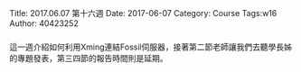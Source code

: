 Title: 2017.06.07 第十六週
Date: 2017-06-07
Category: Course
Tags:w16
Author: 40423252

<h3></h3>
這一週介紹如何利用Xming連結Fossil伺服器，接著第二節老師讓我們去聽學長姊的專題發表，第三四節的報告時間則是延期。
<!-- PELICAN_END_SUMMARY -->
